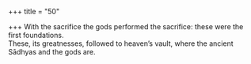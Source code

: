 +++
title = "50"

+++
With the sacrifice the gods performed the sacrifice: these were the first  foundations.  
These, its greatnesses, followed to heaven’s vault, where the ancient  
Sādhyas and the gods are.  